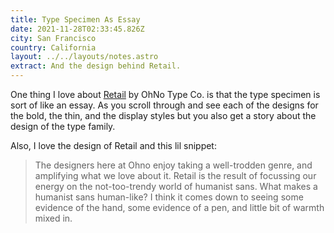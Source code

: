 ```yaml
---
title: Type Specimen As Essay
date: 2021-11-28T02:33:45.826Z
city: San Francisco
country: California
layout: ../../layouts/notes.astro
extract: And the design behind Retail.
---
```

One thing I love about [Retail](https://ohnotype.co/fonts/retail) by OhNo Type Co. is that the type specimen is sort of like an essay. As you scroll through and see each of the designs for the bold, the thin, and the display styles but you also get a story about the design of the type family.

Also, I love the design of Retail and this lil snippet:

> The designers here at Ohno enjoy taking a well-trodden genre, and amplifying what we love about it. Retail is the result of focussing our energy on the not-too-trendy world of humanist sans. What makes a humanist sans human-like? I think it comes down to seeing some evidence of the hand, some evidence of a pen, and little bit of warmth mixed in.
